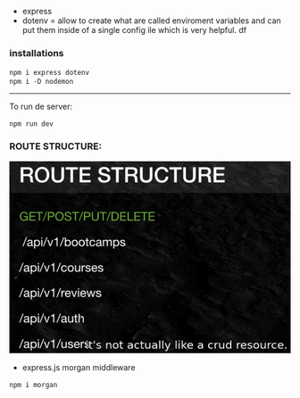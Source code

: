 


- express
- dotenv = allow to create what are called enviroment variables and can put them inside of a single config ile which is very helpful.
df

### installations
```
npm i express dotenv
npm i -D nodemon
```

----------
To run de server:

```
npm run dev
```
### ROUTE STRUCTURE:

![route Structure](./images/routesStructure.png)

<!-- LOGGER -->
- express.js  morgan middleware
```
npm i morgan
```

